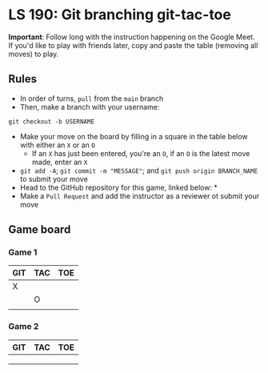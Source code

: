 # LS 190: Git branching git-tac-toe

**Important**: Follow long with the instruction happening on the Google Meet. If you'd like to play with friends later, copy and paste the table (removing all moves) to play.

## Rules

* In order of turns, `pull` from the `main` branch
* Then, make a branch with your username:
```
git checkout -b USERNAME
```
* Make your move on the board by filling in a square in the table below with either an `X` or an `O`
  * If an `X` has just been entered, you're an `O`, if an `O` is the latest move made, enter an `X`
* `git add -A`; `git commit -m "MESSAGE"`; and `git push origin BRANCH_NAME` to submit your move
* Head to the GitHub repository for this game, linked below:
  * 
* Make a `Pull Request` and add the instructor as a reviewer ot submit your move

## Game board

### Game 1

|GIT|TAC|TOE|
|---|---|---|
| X |   |   | 
|   | O |   |
|   |   |   |

### Game 2

|GIT|TAC|TOE|
|---|---|---|
|   |   |   | 
|   |   |   |
|   |   |   |